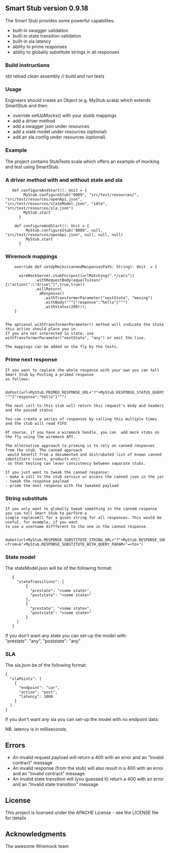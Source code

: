 ## Smart Stub version 0.9.18

The Smart Stub provides some powerful capabilites:
* built-in swagger validation
* built-in state transition validation
* built-in sla latency
* ability to prime responses
* ability to globally substitute strings in all responses

### Build instructions

sbt reload clean assembly   // build and run tests

### Usage
Engineers should create an Object (e.g. MyStub.scala) which extends SmartStub and then:
* override setUpMocks() with your stubb mappings
* add a driver method
* add a swagger json under resources
* add a state model under resources (optional)
* add an sla config under resources (optional)



### Example
The project contains StubTests.scala which offers an example of mocking and test using SmartStub.

### A driver method with and without state and sla
```
   def configureAndStart(): Unit = {
        MyStub.configureStub("8089", "src/test/resources/", "src/test/resources/openApi.json", "src/test/resources/stateModel.json", "idle", "src/test/resources/sla.json")
        MyStub.start
      }
    
    def configureAndStart(): Unit = {   
         MyStub.configureStub("8089", null, "src/test/resources/openApi.json", null, null, null)
         MyStub.start
      }  
```
### Wiremock mappings
```
    override def setUpMocks(cannedResponsesPath: String): Unit  = {

      wireMockServer.stubFor(post(urlMatching(".*/cars"))
             .withRequestBody(equalToJson("{\"action\":\"drive\"}",true,true))
             .willReturn(
               aResponse()
                 .withTransformerParameter("nextState", "moving")
                 .withBody("""{"response":"hello"}""")
                 .withStatus(200)));
    }
    
``` 
    The optional withTransformerParameter() method will indicate the state this action should place you in
    If you are not interested in state, use withTransformerParameter("nextState", "any") or omit the line.
    
    The mappings can be added on the fly by the tests.


### Prime next response

    If you want to replace the whole response with your own you can tell Smart Stub by Posting a primed response
    as follows:
    
        doPost(url+MyStub.PRIMED_RESPONSE_URL+"?"+MyStub.RESPONSE_STATUS_QUERY_PARAM+"=200",  """{"response":"hello"}""")
    
    The next call to this stub will return this request's body and headers and the passed status
    
    You can create a series of responses by calling this multiple times and the stub will read FIFO
    
    Of course, if you have a wiremock handle, you can  add mock stubs on the fly using the wiremock API.
    
    The alternative approach to priming is to rely on canned responses from the stub. The canned approach
     would benefit from a documented and distrubuted list of known canned identifiers (users, products etc)
     so that testing can lever consistency between separate stubs.
     
    If you just want to tweak the canned response:
    - make a call to the stub service or access the canned json in the jar
    - tweak the response payload
    - prime the next response with the tweaked payload
    

### String substitute


    If you only want to globally tweak something in the canned response you can tell Smart Stub to perform a
    simple replaceAll for a given string for all responses. This would be useful, for example, if you want
    to use a username diffferent to the one in the canned response.

        doGet(url+MyStub.RESPONSE_SUBSTITUTE_STRING_URL+"?"+MyStub.RESPONSE_SUBSTITUTE_TARGET_QUERY_PARAM+"=<from>&"+MyStub.RESPONSE_SUBSTITUTE_WITH_QUERY_PARAM+"=<to>")
    

### State model

The stateModel.json will be of the following format:
```
   {
     "stateTransitions": [
         {
           "prestate": "<some state>",
           "poststate": "<some state>"
         },
         {
           "prestate": "<some state>",
           "poststate": "<some state>"
         }
     ]
   }
```
If you don't want any state you can set-up the model with:  
    "prestate": "any",
    "poststate": "any"

### SLA

The sla.json be of the following format:
```
{  
  "slaPoints": [
    {
      "endpoint": "car",
      "action": "post",
      "latency": 1000
    }
  ]
}
```
If you don't want any sla you can set-up the model with no endpoint data. 
 
NB. latency is in milliseconds.

## Errors
* An invalid request payload will return a 400 with an error and an "Invalid contract" message
* An invalid response (from the stub) will also result in a 400 with an error and an "Invalid contract" message
* An invalid state transition will (you guessed it) return a 400 with an error and an "Invalid state transition" message

## License

This project is licensed under the APACHE License - see the LICENSE file for details

## Acknowledgments

The awesome Wiremock team
